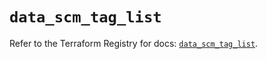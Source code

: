 # `data_scm_tag_list`

Refer to the Terraform Registry for docs: [`data_scm_tag_list`](https://registry.terraform.io/providers/paloaltonetworks/scm/1.0.2/docs/data-sources/tag_list).
